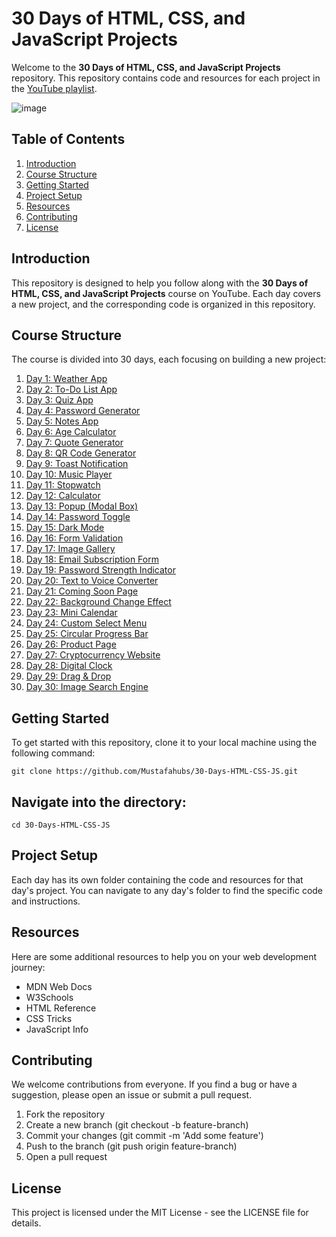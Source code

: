 # 30 Days of HTML, CSS, and JavaScript Projects

Welcome to the **30 Days of HTML, CSS, and JavaScript Projects** repository. This repository contains code and resources for each project in the [YouTube playlist](https://www.youtube.com/playlist?list=PLjwm_8O3suyOgDS_Z8AWbbq3zpCmR-WE9).

![image](https://github.com/Mustafahubs/30-Days-HTML-CSS-JS/assets/73376484/ee4f3a7e-4242-4093-b7cf-c04ce8ce3f7d)

## Table of Contents

1. [Introduction](#introduction)
2. [Course Structure](#course-structure)
3. [Getting Started](#getting-started)
4. [Project Setup](#project-setup)
5. [Resources](#resources)
6. [Contributing](#contributing)
7. [License](#license)

## Introduction

This repository is designed to help you follow along with the **30 Days of HTML, CSS, and JavaScript Projects** course on YouTube. Each day covers a new project, and the corresponding code is organized in this repository.

## Course Structure

The course is divided into 30 days, each focusing on building a new project:

1. [Day 1: Weather App](https://www.youtube.com/watch?v=MIYQR-Ybrn4&list=PLjwm_8O3suyOgDS_Z8AWbbq3zpCmR-WE9&index=1&pp=iAQB)
2. [Day 2: To-Do List App](https://www.youtube.com/watch?v=G0jO8kUrg-I&list=PLjwm_8O3suyOgDS_Z8AWbbq3zpCmR-WE9&index=2&pp=iAQB)
3. [Day 3: Quiz App](https://www.youtube.com/watch?v=PBcqGxrr9g8&list=PLjwm_8O3suyOgDS_Z8AWbbq3zpCmR-WE9&index=3&pp=iAQB)
4. [Day 4: Password Generator](https://www.youtube.com/watch?v=Xrsb9SiF3a8&list=PLjwm_8O3suyOgDS_Z8AWbbq3zpCmR-WE9&index=4&pp=iAQB)
5. [Day 5: Notes App](https://www.youtube.com/watch?v=n3U4jFbp05M&list=PLjwm_8O3suyOgDS_Z8AWbbq3zpCmR-WE9&index=5&pp=iAQB)
6. [Day 6: Age Calculator](https://www.youtube.com/watch?v=_pw8vk1tAhs&list=PLjwm_8O3suyOgDS_Z8AWbbq3zpCmR-WE9&index=6&pp=iAQB)
7. [Day 7: Quote Generator](https://www.youtube.com/watch?v=FiUVwPYYT5A&list=PLjwm_8O3suyOgDS_Z8AWbbq3zpCmR-WE9&index=7&pp=iAQB)
8. [Day 8: QR Code Generator](https://www.youtube.com/watch?v=g1j9rR-H1lk&list=PLjwm_8O3suyOgDS_Z8AWbbq3zpCmR-WE9&index=8&pp=iAQB)
9. [Day 9: Toast Notification](https://www.youtube.com/watch?v=mkNITfM1gm8&list=PLjwm_8O3suyOgDS_Z8AWbbq3zpCmR-WE9&index=9&pp=iAQB)
10. [Day 10: Music Player](https://www.youtube.com/watch?v=JtrFzoL1joI&list=PLjwm_8O3suyOgDS_Z8AWbbq3zpCmR-WE9&index=10&pp=iAQB)
11. [Day 11: Stopwatch](https://www.youtube.com/watch?v=cO-qjCC_UYQ&list=PLjwm_8O3suyOgDS_Z8AWbbq3zpCmR-WE9&index=11&pp=iAQB)
12. [Day 12: Calculator](https://www.youtube.com/watch?v=cGgLHJGyS34&list=PLjwm_8O3suyOgDS_Z8AWbbq3zpCmR-WE9&index=12&pp=iAQB)
13. [Day 13: Popup (Modal Box)](https://www.youtube.com/watch?v=AF6vGYIyV8M&list=PLjwm_8O3suyOgDS_Z8AWbbq3zpCmR-WE9&index=13&pp=iAQB)
14. [Day 14: Password Toggle](https://www.youtube.com/watch?v=945xZpwy9w8&list=PLjwm_8O3suyOgDS_Z8AWbbq3zpCmR-WE9&index=14&pp=iAQB)
15. [Day 15: Dark Mode](https://www.youtube.com/watch?v=9LZGB3OLXNQ&list=PLjwm_8O3suyOgDS_Z8AWbbq3zpCmR-WE9&index=15&pp=iAQB)
16. [Day 16: Form Validation](https://www.youtube.com/watch?v=fz8bwvn9lA4&list=PLjwm_8O3suyOgDS_Z8AWbbq3zpCmR-WE9&index=16&pp=iAQB)
17. [Day 17: Image Gallery](https://www.youtube.com/watch?v=gzXyRa7jwk4&list=PLjwm_8O3suyOgDS_Z8AWbbq3zpCmR-WE9&index=17&pp=iAQB)
18. [Day 18: Email Subscription Form](https://www.youtube.com/watch?v=a8Om25FbaJA&list=PLjwm_8O3suyOgDS_Z8AWbbq3zpCmR-WE9&index=18&pp=iAQB)
19. [Day 19: Password Strength Indicator](https://www.youtube.com/watch?v=P-l1u5nvfEc&list=PLjwm_8O3suyOgDS_Z8AWbbq3zpCmR-WE9&index=19&pp=iAQB)
20. [Day 20: Text to Voice Converter](https://www.youtube.com/watch?v=3oDNqHZ7UKY&list=PLjwm_8O3suyOgDS_Z8AWbbq3zpCmR-WE9&index=20&pp=iAQB)
21. [Day 21: Coming Soon Page](https://www.youtube.com/watch?v=_LExTzOhe7s&list=PLjwm_8O3suyOgDS_Z8AWbbq3zpCmR-WE9&index=21&pp=iAQB)
22. [Day 22: Background Change Effect](https://www.youtube.com/watch?v=Z7kmaWcMJBY&list=PLjwm_8O3suyOgDS_Z8AWbbq3zpCmR-WE9&index=22&pp=iAQB)
23. [Day 23: Mini Calendar](https://www.youtube.com/watch?v=b6473PrT-dU&list=PLjwm_8O3suyOgDS_Z8AWbbq3zpCmR-WE9&index=23&pp=iAQB)
24. [Day 24: Custom Select Menu](https://www.youtube.com/watch?v=vnl1X3ZNrFY&list=PLjwm_8O3suyOgDS_Z8AWbbq3zpCmR-WE9&index=24&pp=iAQB)
25. [Day 25: Circular Progress Bar](https://www.youtube.com/watch?v=mSfsGTIQlxg&list=PLjwm_8O3suyOgDS_Z8AWbbq3zpCmR-WE9&index=25&pp=iAQB)
26. [Day 26: Product Page](https://www.youtube.com/watch?v=uS032avlZ6I&list=PLjwm_8O3suyOgDS_Z8AWbbq3zpCmR-WE9&index=26&pp=iAQB)
27. [Day 27: Cryptocurrency Website](https://www.youtube.com/watch?v=nidmDGwJ-Jw&list=PLjwm_8O3suyOgDS_Z8AWbbq3zpCmR-WE9&index=27&pp=iAQB)
28. [Day 28: Digital Clock](https://www.youtube.com/watch?v=5tC46h022YE&list=PLjwm_8O3suyOgDS_Z8AWbbq3zpCmR-WE9&index=28&pp=iAQB)
29. [Day 29: Drag & Drop](https://www.youtube.com/watch?v=4AHot187Lj0&list=PLjwm_8O3suyOgDS_Z8AWbbq3zpCmR-WE9&index=29&pp=iAQB)
30. [Day 30: Image Search Engine](https://www.youtube.com/watch?v=E4znbZgUWzA&list=PLjwm_8O3suyOgDS_Z8AWbbq3zpCmR-WE9&index=30&pp=iAQB)

## Getting Started

To get started with this repository, clone it to your local machine using the following command:

`git clone https://github.com/Mustafahubs/30-Days-HTML-CSS-JS.git`

## Navigate into the directory:

`cd 30-Days-HTML-CSS-JS`

## Project Setup
Each day has its own folder containing the code and resources for that day's project. You can navigate to any day's folder to find the specific code and instructions.

## Resources
Here are some additional resources to help you on your web development journey:

- MDN Web Docs
- W3Schools
- HTML Reference
- CSS Tricks
- JavaScript Info

## Contributing
We welcome contributions from everyone. If you find a bug or have a suggestion, please open an issue or submit a pull request.

1. Fork the repository
2. Create a new branch (git checkout -b feature-branch)
3. Commit your changes (git commit -m 'Add some feature')
4. Push to the branch (git push origin feature-branch)
5. Open a pull request

## License
This project is licensed under the MIT License - see the LICENSE file for details.

